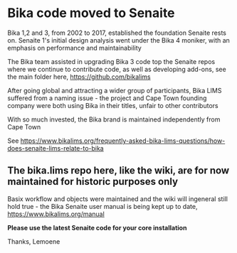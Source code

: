 Bika code moved to Senaite
==========================

Bika 1,2 and 3, from 2002 to 2017, established the foundation Senaite rests on. Senaite 1's initial design analysis went under the Bika 4 moniker, with an emphasis on performance and maintainability

The Bika team assisted in upgrading Bika 3 code top the Senaite repos where we continue to contribute code, as well as developing add-ons, see the main folder here, https://github.com/bikalims

After going global and attracting a wider group of participants, Bika LIMS suffered from a naming issue - the project and Cape Town founding company were both using Bika in their titles, unfair to other contributors

With so much invested, the Bika brand is maintained independently from Cape Town

See https://www.bikalims.org/frequently-asked-bika-lims-questions/how-does-senaite-lims-relate-to-bika

The bika.lims repo here, like the wiki, are for now maintained for historic purposes only
-----------------------------------------------------------------------------------------

Basix workflow and objects were maintained and the wiki will ingeneral still hold true - the Bika Senaite user manual is being kept up to date, https://www.bikalims.org/manual

**Please use the latest Senaite code for your core installation**

Thanks, Lemoene
